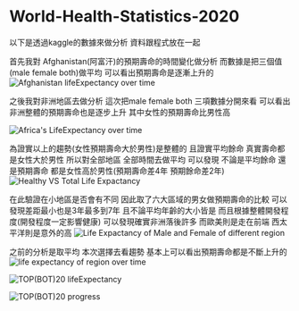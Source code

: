 # World-Health-Statistics-2020
以下是透過kaggle的數據來做分析 資料跟程式放在一起


首先我對 Afghanistan(阿富汗)的預期壽命的時間變化做分析 而數據是把三個值(male female both)做平均 可以看出預期壽命是逐漸上升的
![Afghanistan lifeExpectancy over time](https://user-images.githubusercontent.com/49279418/105993428-5da5ff00-60e1-11eb-8b16-66283f1f3900.png)


之後我對非洲地區去做分析 這次把male female both 三項數據分開來看 可以看出非洲整體的預期壽命也是逐步上升 其中女性的預期壽命比男性高

![Africa's LifeExpectancy over time](https://user-images.githubusercontent.com/49279418/105993507-76aeb000-60e1-11eb-84fa-12450d480591.png)



為證實以上的趨勢(女性預期壽命大於男性)是整體的 且證實平均餘命 真實壽命都是女性大於男性 所以對全部地區 全部時間去做平均 可以發現 不論是平均餘命 還是預期壽命 都是女性高於男性(預期壽命差4年 預期餘命差2年)
![Healthy VS Total Life Expactancy](https://user-images.githubusercontent.com/49279418/105993492-73b3bf80-60e1-11eb-9521-07b5cba073f9.png)






在此驗證在小地區是否會有不同 因此取了六大區域的男女做預期壽命的比較 可以發現差距最小也是3年最多到7年 且不論平均年齡的大小皆是 而且根據整體開發程度(開發程度一定影響健康) 
可以發現確實非洲落後許多 而歐美則是走在前端 西太平洋則是意外的高
![Life Expactancy of Male and Female of different region](https://user-images.githubusercontent.com/49279418/105993498-744c5600-60e1-11eb-8127-5504de60dd99.png)





之前的分析是取平均 本次選擇去看趨勢 基本上可以看出預期壽命都是不斷上升的
![life expectancy of region over time](https://user-images.githubusercontent.com/49279418/105993499-74e4ec80-60e1-11eb-8736-a191bcc0dde6.png)






![TOP(BOT)20 lifeExpectancy](https://user-images.githubusercontent.com/49279418/105993503-757d8300-60e1-11eb-9028-e079d4833fb6.png)






![TOP(BOT)20 progress](https://user-images.githubusercontent.com/49279418/105993504-76161980-60e1-11eb-8664-727e2db012ac.png)







